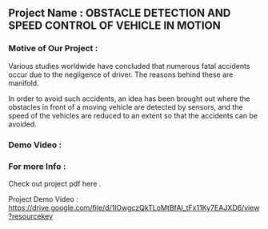 ## Project Name : OBSTACLE DETECTION AND SPEED CONTROL OF VEHICLE IN MOTION

### Motive of Our Project :
Various studies worldwide have concluded that numerous fatal accidents occur due to the negligence of driver. The reasons behind these are manifold.

In order to avoid such accidents, an idea has been brought out where the obstacles in front of a moving vehicle are detected by sensors, and the speed of the vehicles are reduced to an extent so that the accidents can be avoided.

### Demo Video :

### For more Info :
Check out project pdf here .


Project Demo Video : https://drive.google.com/file/d/1lOwgczQkTLoMtBfAl_tFx11Ky7EAJXD6/view?resourcekey
